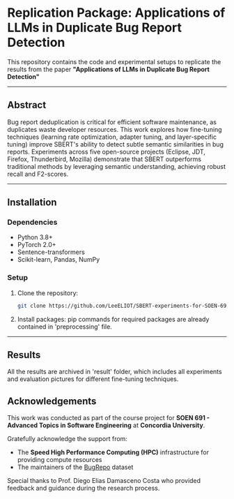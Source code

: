 # Replication Package: Applications of LLMs in Duplicate Bug Report Detection

This repository contains the code and experimental setups to replicate the results from the paper **"Applications of LLMs in Duplicate Bug Report Detection"** 

---

## Abstract
Bug report deduplication is critical for efficient software maintenance, as duplicates waste developer resources. This work explores how fine-tuning techniques (learning rate optimization, adapter tuning, and layer-specific tuning) improve SBERT's ability to detect subtle semantic similarities in bug reports. Experiments across five open-source projects (Eclipse, JDT, Firefox, Thunderbird, Mozilla) demonstrate that SBERT outperforms traditional methods by leveraging semantic understanding, achieving robust recall and F2-scores.

---

## Installation
### Dependencies
- Python 3.8+
- PyTorch 2.0+
- Sentence-transformers
- Scikit-learn, Pandas, NumPy

### Setup
1. Clone the repository:
   ```bash
   git clone https://github.com/LeeELIOT/SBERT-experiments-for-SOEN-691.git
   
2. Install packages:
   pip commands for required packages are already contained in 'preprocessing' file.
---
## Results
All the results are archived in 'result' folder, which includes all experiments and evaluation pictures for different fine-tuning techniques.
## Acknowledgements

This work was conducted as part of the course project for **SOEN 691 - Advanced Topics in Software Engineering** at **Concordia University**.

Gratefully acknowledge the support from:

- The **Speed High Performance Computing (HPC)** infrastructure for providing compute resources  
- The maintainers of the [BugRepo](https://github.com/logpai/bughub) dataset

Special thanks to Prof. Diego Elias Damasceno Costa who provided feedback and guidance during the research process.
